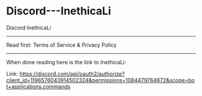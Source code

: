 # Discord---InethicaLi

Discord InethicaLi
_______________________
Read first:
Terms of Service & Privacy Policy
_______________________
When done reading here is the link to InethicaLi:

Link: https://discord.com/api/oauth2/authorize?client_id=1196576043914502324&permissions=1084479764672&scope=bot+applications.commands

